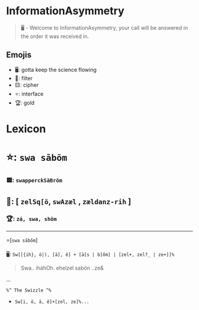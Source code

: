 # InformationAsymmetry
> 🖥️ - Welcome to InformationAsymmetry, your call will be answered in the order it was received in.

## Emojis
* 🖥️: gotta keep the science flowing
* 🌙: filter 
* 🟨: cipher
* ⭐: interface
* 🏆: gold 

# Lexicon

# ⭐: `swa sābõm`
### 🟨: `swapperckSāBrõm`
## 🌙: [ `zelSq[ö`, `swAzæl` , `zældanz-rih` ]
### 🏆: `zá, swa, shöm`

-----
⭐[`swa sābõm`]

🖥️: `Sw[[{ih}, ö|), [ā], ê] + [ā[s | b]õm] | [zel+, zel?_ | ze+]]%`
> Swa.. iháhOh. ehelzel sabön ..ze&

...
``` 
%^ The Swizzle ^%
```
* `Sw[i, ö, ā, ê]+[zel, ze]%... `
